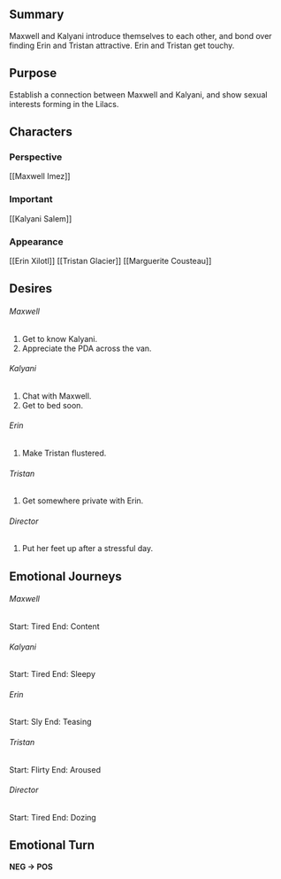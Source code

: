 ## Summary
Maxwell and Kalyani introduce themselves to each other, and bond over finding Erin and Tristan attractive. Erin and Tristan get touchy.
## Purpose
Establish a connection between Maxwell and Kalyani, and show sexual interests forming in the Lilacs.
## Characters 
### Perspective
[[Maxwell Imez]]
### Important
[[Kalyani Salem]]
### Appearance
[[Erin Xilotl]]
[[Tristan Glacier]]
[[Marguerite Cousteau]]
## Desires
###### Maxwell
1. Get to know Kalyani.
2. Appreciate the PDA across the van.
###### Kalyani
1. Chat with Maxwell.
2. Get to bed soon.
###### Erin
1. Make Tristan flustered.
###### Tristan
1. Get somewhere private with Erin.
###### Director
1. Put her feet up after a stressful day.
## Emotional Journeys
###### Maxwell
Start: Tired
End: Content
###### Kalyani
Start: Tired
End: Sleepy
###### Erin
Start: Sly
End: Teasing
###### Tristan
Start: Flirty
End: Aroused
###### Director
Start: Tired
End: Dozing
## Emotional Turn
**NEG -> POS**